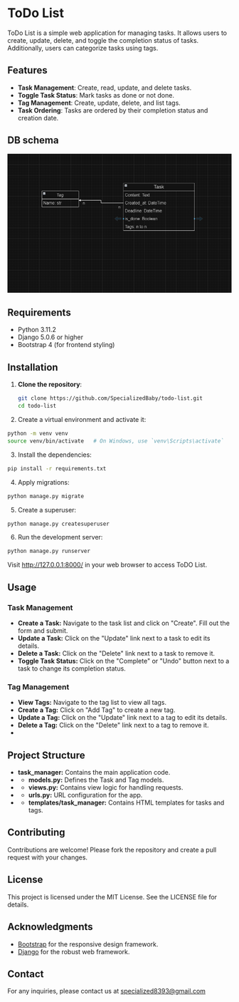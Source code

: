# ToDo List

ToDo List is a simple web application for managing tasks. It allows users to create, update, delete, and toggle the completion status of tasks. Additionally, users can categorize tasks using tags.

## Features

- **Task Management**: Create, read, update, and delete tasks.
- **Toggle Task Status**: Mark tasks as done or not done.
- **Tag Management**: Create, update, delete, and list tags.
- **Task Ordering**: Tasks are ordered by their completion status and creation date.

## DB schema
![img.png](img.png)

## Requirements

- Python 3.11.2
- Django 5.0.6 or higher
- Bootstrap 4 (for frontend styling)

## Installation

1. **Clone the repository**:

   ```bash
   git clone https://github.com/SpecializedBaby/todo-list.git
   cd todo-list
   ```
2. Create a virtual environment and activate it:

```bash
python -m venv venv
source venv/bin/activate   # On Windows, use `venv\Scripts\activate`
```

3. Install the dependencies:

```bash
pip install -r requirements.txt
```

4. Apply migrations:

```bash
python manage.py migrate
```

5. Create a superuser:

```bash
python manage.py createsuperuser
```

6. Run the development server:

```bash
python manage.py runserver
```

Visit http://127.0.0.1:8000/ in your web browser to access ToDO List.

## Usage
### Task Management
- **Create a Task:** Navigate to the task list and click on "Create". Fill out the form and submit.
- **Update a Task:** Click on the "Update" link next to a task to edit its details.
- **Delete a Task:** Click on the "Delete" link next to a task to remove it.
- **Toggle Task Status:** Click on the "Complete" or "Undo" button next to a task to change its completion status.
### Tag Management
- **View Tags:** Navigate to the tag list to view all tags.
- **Create a Tag:** Click on "Add Tag" to create a new tag.
- **Update a Tag:** Click on the "Update" link next to a tag to edit its details.
- **Delete a Tag:** Click on the "Delete" link next to a tag to remove it.
- 
## Project Structure
- **task_manager:** Contains the main application code.
- - **models.py:** Defines the Task and Tag models.
- - **views.py:** Contains view logic for handling requests.
- - **urls.py:** URL configuration for the app.
- - **templates/task_manager:** Contains HTML templates for tasks and tags.

## Contributing
Contributions are welcome! Please fork the repository and create a pull request with your changes.

## License
This project is licensed under the MIT License. See the LICENSE file for details.

## Acknowledgments
- [Bootstrap](https://getbootstrap.com/docs/4.5/getting-started/introduction/) for the responsive design framework.
- [Django](https://www.djangoproject.com/) for the robust web framework.

## Contact
For any inquiries, please contact us at specialized8393@gmail.com